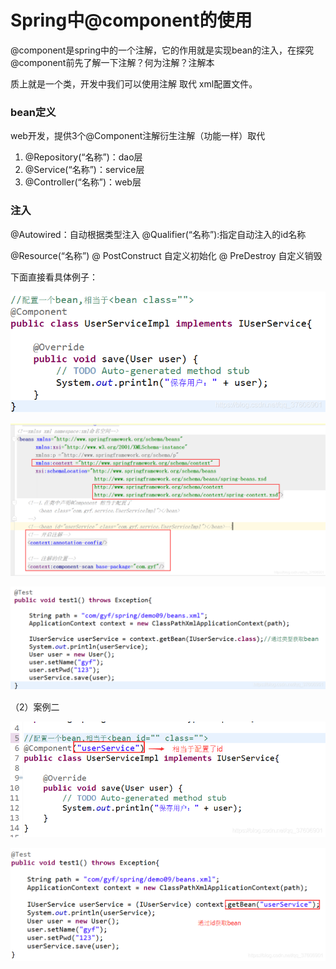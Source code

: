 # Spring中@component的使用

@component是spring中的一个注解，它的作用就是实现bean的注入，在探究@component前先了解一下注解？何为注解？注解本

质上就是一个类，开发中我们可以使用注解 取代 xml配置文件。

### bean定义

web开发，提供3个@Component注解衍生注解（功能一样）取代

1. @Repository(“名称”)：dao层
2. @Service(“名称”)：service层
3. @Controller(“名称”)：web层

### 注入

@Autowired：自动根据类型注入
@Qualifier(“名称”):指定自动注入的id名称

@Resource(“名称”)
@ PostConstruct 自定义初始化
@ PreDestroy 自定义销毁

下面直接看具体例子：

![20190609155213368.png (719×277)](Imag/watermark,type_ZmFuZ3poZW5naGVpdGk,shadow_10,text_aHR0cHM6Ly9ibG9nLmNzZG4ubmV0L3FxXzM3NjA2OTAx,size_16,color_FFFFFF,t_70.png)

![20190609155227692.png (1538×747)](Imag/watermark,type_ZmFuZ3poZW5naGVpdGk,shadow_10,text_aHR0cHM6Ly9ibG9nLmNzZG4ubmV0L3FxXzM3NjA2OTAx,size_16,color_FFFFFF,t_70-20211126223335986.png)

![20190609155241503.png (1100×359)](Imag/watermark,type_ZmFuZ3poZW5naGVpdGk,shadow_10,text_aHR0cHM6Ly9ibG9nLmNzZG4ubmV0L3FxXzM3NjA2OTAx,size_16,color_FFFFFF,t_70-20211126223351225.png)

（2）案例二

![2019060915533558.png (849×313)](Imag/watermark,type_ZmFuZ3poZW5naGVpdGk,shadow_10,text_aHR0cHM6Ly9ibG9nLmNzZG4ubmV0L3FxXzM3NjA2OTAx,size_16,color_FFFFFF,t_70-20211126223416537.png)

![20190609155345475.png (1021×366)](Imag/watermark,type_ZmFuZ3poZW5naGVpdGk,shadow_10,text_aHR0cHM6Ly9ibG9nLmNzZG4ubmV0L3FxXzM3NjA2OTAx,size_16,color_FFFFFF,t_70-20211126223435378.png)

